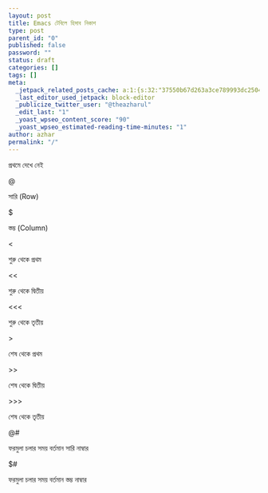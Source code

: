 ```yaml
---
layout: post
title: Emacs টেবিলে হিসাব নিকাশ
type: post
parent_id: "0"
published: false
password: ""
status: draft
categories: []
tags: []
meta:
  _jetpack_related_posts_cache: a:1:{s:32:"37550b67d263a3ce789993dc25046c5f";a:2:{s:7:"expires";i:1643911081;s:7:"payload";a:3:{i:0;a:1:{s:2:"id";i:112;}i:1;a:1:{s:2:"id";i:194;}i:2;a:1:{s:2:"id";i:7;}}}}
  _last_editor_used_jetpack: block-editor
  _publicize_twitter_user: "@theazharul"
  _edit_last: "1"
  _yoast_wpseo_content_score: "90"
  _yoast_wpseo_estimated-reading-time-minutes: "1"
author: azhar
permalink: "/"
---
```


প্রথমে দেখে নেই

@

সারি (Row)

$

স্তম্ভ (Column)

<

শুরু থেকে প্রথম

<<

শুরু থেকে দ্বিতীয়

<<<

শুরু থেকে তৃতীয়

\>

শেষ থেকে প্রথম

\>>

শেষ থেকে দ্বিতীয়

\>>>

শেষ থেকে তৃতীয়

@#

ফরমুলা চলার সময় বর্তমান সারি নাম্বার

$#

ফরমুলা চলার সময় বর্তমান স্তম্ভ নাম্বার
